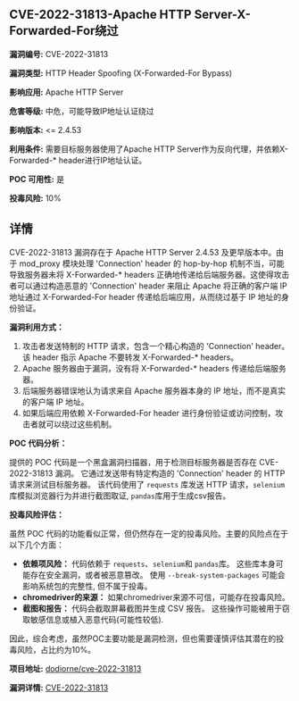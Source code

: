 ## CVE-2022-31813-Apache HTTP Server-X-Forwarded-For绕过

**漏洞编号:** CVE-2022-31813

**漏洞类型:** HTTP Header Spoofing (X-Forwarded-For Bypass)

**影响应用:** Apache HTTP Server

**危害等级:** 中危，可能导致IP地址认证绕过

**影响版本:** <= 2.4.53

**利用条件:** 需要目标服务器使用了Apache HTTP Server作为反向代理，并依赖X-Forwarded-* header进行IP地址认证。

**POC 可用性:** 是

**投毒风险:** 10%

## 详情

CVE-2022-31813 漏洞存在于 Apache HTTP Server 2.4.53 及更早版本中。由于 mod_proxy 模块处理 'Connection' header 的 hop-by-hop 机制不当，可能导致服务器未将 X-Forwarded-* headers 正确地传递给后端服务器。这使得攻击者可以通过构造恶意的 'Connection' header 来阻止 Apache 将正确的客户端 IP 地址通过 X-Forwarded-For header 传递给后端应用，从而绕过基于 IP 地址的身份验证。

**漏洞利用方式：**

1.  攻击者发送特制的 HTTP 请求，包含一个精心构造的 'Connection' header。该 header 指示 Apache 不要转发 X-Forwarded-* headers。
2.  Apache 服务器由于漏洞，没有将 X-Forwarded-* headers 传递给后端服务器。
3.  后端服务器错误地认为请求来自 Apache 服务器本身的 IP 地址，而不是真实的客户端 IP 地址。
4.  如果后端应用依赖 X-Forwarded-For header 进行身份验证或访问控制，攻击者就可以绕过这些机制。

**POC 代码分析：**

提供的 POC 代码是一个黑盒漏洞扫描器，用于检测目标服务器是否存在 CVE-2022-31813 漏洞。 它通过发送带有特定构造的 'Connection' header 的 HTTP 请求来测试目标服务器。 该代码使用了 `requests` 库发送 HTTP 请求，`selenium` 库模拟浏览器行为并进行截图取证, `pandas`库用于生成csv报告。

**投毒风险评估：**

虽然 POC 代码的功能看似正常，但仍然存在一定的投毒风险。主要的风险点在于以下几个方面：

*   **依赖项风险：** 代码依赖于 `requests`、`selenium`和 `pandas`库。 这些库本身可能存在安全漏洞，或者被恶意篡改。 使用 `--break-system-packages` 可能会影响系统包的完整性, 但不属于投毒。
*   **chromedriver的来源：** 如果chromedriver来源不可信，可能存在投毒风险。
*   **截图和报告：** 代码会截取屏幕截图并生成 CSV 报告。 这些操作可能被用于窃取敏感信息或植入恶意代码(可能性较低).

因此，综合考虑，虽然POC主要功能是漏洞检测，但也需要谨慎评估其潜在的投毒风险，占比约为10%。

**项目地址:** [dodiorne/cve-2022-31813](https://github.com/dodiorne/cve-2022-31813)

**漏洞详情:** [CVE-2022-31813](https://nvd.nist.gov/vuln/detail/CVE-2022-31813)